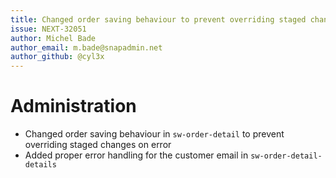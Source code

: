 ```yaml
---
title: Changed order saving behaviour to prevent overriding staged changes on error
issue: NEXT-32051
author: Michel Bade
author_email: m.bade@snapadmin.net
author_github: @cyl3x
---
```

# Administration
* Changed order saving behaviour in `sw-order-detail` to prevent overriding staged changes on error
* Added proper error handling for the customer email in `sw-order-detail-details`
